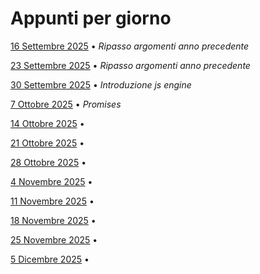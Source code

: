 # Appunti per giorno

[16 Settembre 2025](./16-09-2025.md "HTML") • <i>Ripasso argomenti anno precedente</i>

[23 Settembre 2025](./23-09-2025.md "HTML") • <i>Ripasso argomenti anno precedente</i>

[30 Settembre 2025](./30-09-2025.md "HTML") • <i>Introduzione js engine</i>

[7 Ottobre 2025](./07-10-2025.md "HTML") • <i>Promises</i>

[14 Ottobre 2025](./14-10-2025.md "HTML") • <i></i>

[21 Ottobre 2025](./21-10-2025.md "HTML") • <i></i>

[28 Ottobre 2025](./28-10-2025.md "HTML") • <i></i>

[4 Novembre 2025](./04-11-2025.md "HTML") • <i></i>

[11 Novembre 2025](./23-09-2025.md "HTML") • <i></i>

[18 Novembre 2025](./23-09-2025.md "HTML") • <i></i>

[25 Novembre 2025](./23-09-2025.md "HTML") • <i></i>

[5 Dicembre 2025](./23-10-2025.md "HTML") • <i></i>
